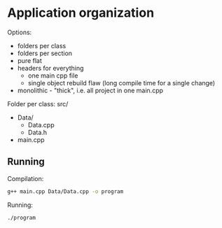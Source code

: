 # Application organization

Options:
- folders per class
- folders per section
- pure flat
- headers for everything
	- one main cpp file
	- single object rebuild flaw (long compile time for a single change)
- monolithic - "thick", i.e. all project in one main.cpp

Folder per class:
src/
- Data/
	- Data.cpp
	- Data.h
- main.cpp

## Running

Compilation:
```sh
g++ main.cpp Data/Data.cpp -o program
```

Running:
```sh
./program
```
